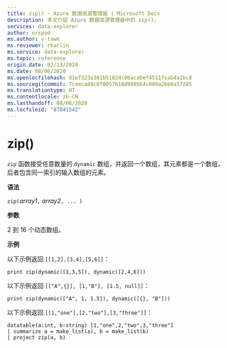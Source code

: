 ```yaml
---
title: zip() - Azure 数据资源管理器 | Microsoft Docs
description: 本文介绍 Azure 数据资源管理器中的 zip()。
services: data-explorer
author: orspod
ms.author: v-tawe
ms.reviewer: rkarlin
ms.service: data-explorer
ms.topic: reference
origin.date: 02/13/2020
ms.date: 08/06/2020
ms.openlocfilehash: 81ef323a381b5182dc0bacabef45117cab4a1bc8
ms.sourcegitcommit: 7ceeca89c0f0057610d998b64c000a2bb0a57285
ms.translationtype: HT
ms.contentlocale: zh-CN
ms.lasthandoff: 08/06/2020
ms.locfileid: "87841542"
---
```

# <a name="zip"></a>zip()

`zip` 函数接受任意数量的 `dynamic` 数组，并返回一个数组，其元素都是一个数组，后者包含同一索引的输入数组的元素。

**语法**

`zip(`*array1*`,` *array2*`, ... )`

**参数**

2 到 16 个动态数组。

**示例**

以下示例返回 `[[1,2],[3,4],[5,6]]`：

```kusto
print zip(dynamic([1,3,5]), dynamic([2,4,6]))
```

以下示例返回 `[["A",{}], [1,"B"], [1.5, null]]`：

```kusto
print zip(dynamic(["A", 1, 1.5]), dynamic([{}, "B"]))
```

以下示例返回 `[[1,"one"],[2,"two"],[3,"three"]]`：

```kusto
datatable(a:int, b:string) [1,"one",2,"two",3,"three"]
| summarize a = make_list(a), b = make_list(b)
| project zip(a, b)
```